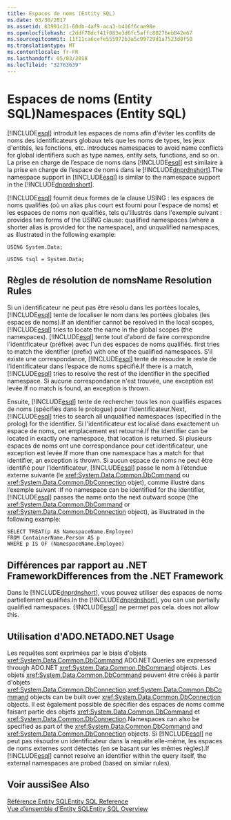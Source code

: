 ```yaml
---
title: Espaces de noms (Entity SQL)
ms.date: 03/30/2017
ms.assetid: 83991c21-60db-4af9-aca3-b416f6cae98e
ms.openlocfilehash: c2ddf78dcf41f083e3d6fc5affc80276eb842e67
ms.sourcegitcommit: 11f11ca6cefe555972b3a5c99729d1a7523d8f50
ms.translationtype: MT
ms.contentlocale: fr-FR
ms.lasthandoff: 05/03/2018
ms.locfileid: "32763639"
---
```

# <a name="namespaces-entity-sql"></a><span data-ttu-id="0dac9-102">Espaces de noms (Entity SQL)</span><span class="sxs-lookup"><span data-stu-id="0dac9-102">Namespaces (Entity SQL)</span></span>
[!INCLUDE[esql](../../../../../../includes/esql-md.md)]<span data-ttu-id="0dac9-103"> introduit les espaces de noms afin d'éviter les conflits de noms des identificateurs globaux tels que les noms de types, les jeux d'entités, les fonctions, etc.</span><span class="sxs-lookup"><span data-stu-id="0dac9-103"> introduces namespaces to avoid name conflicts for global identifiers such as type names, entity sets, functions, and so on.</span></span> <span data-ttu-id="0dac9-104">La prise en charge de l’espace de noms dans [!INCLUDE[esql](../../../../../../includes/esql-md.md)] est similaire à la prise en charge de l’espace de noms dans le [!INCLUDE[dnprdnshort](../../../../../../includes/dnprdnshort-md.md)].</span><span class="sxs-lookup"><span data-stu-id="0dac9-104">The namespace support in [!INCLUDE[esql](../../../../../../includes/esql-md.md)] is similar to the namespace support in the [!INCLUDE[dnprdnshort](../../../../../../includes/dnprdnshort-md.md)].</span></span>  
  
 [!INCLUDE[esql](../../../../../../includes/esql-md.md)]<span data-ttu-id="0dac9-105"> fournit deux formes de la clause USING : les espaces de noms qualifiés (où un alias plus court est fourni pour l'espace de noms) et les espaces de noms non qualifiés, tels qu'illustrés dans l'exemple suivant :</span><span class="sxs-lookup"><span data-stu-id="0dac9-105"> provides two forms of the USING clause: qualified namespaces (where a shorter alias is provided for the namespace), and unqualified namespaces, as illustrated in the following example:</span></span>  
  
 `USING System.Data;`  
  
 `USING tsql = System.Data;`  
  
## <a name="name-resolution-rules"></a><span data-ttu-id="0dac9-106">Règles de résolution de noms</span><span class="sxs-lookup"><span data-stu-id="0dac9-106">Name Resolution Rules</span></span>  
 <span data-ttu-id="0dac9-107">Si un identificateur ne peut pas être résolu dans les portées locales, [!INCLUDE[esql](../../../../../../includes/esql-md.md)] tente de localiser le nom dans les portées globales (les espaces de noms).</span><span class="sxs-lookup"><span data-stu-id="0dac9-107">If an identifier cannot be resolved in the local scopes, [!INCLUDE[esql](../../../../../../includes/esql-md.md)] tries to locate the name in the global scopes (the namespaces).</span></span> [!INCLUDE[esql](../../../../../../includes/esql-md.md)]<span data-ttu-id="0dac9-108"> tente tout d'abord de faire correspondre l'identificateur (préfixe) avec l'un des espaces de noms qualifiés.</span><span class="sxs-lookup"><span data-stu-id="0dac9-108"> first tries to match the identifier (prefix) with one of the qualified namespaces.</span></span> <span data-ttu-id="0dac9-109">S’il existe une correspondance, [!INCLUDE[esql](../../../../../../includes/esql-md.md)] tente de résoudre le reste de l’identificateur dans l’espace de noms spécifié.</span><span class="sxs-lookup"><span data-stu-id="0dac9-109">If there is a match, [!INCLUDE[esql](../../../../../../includes/esql-md.md)] tries to resolve the rest of the identifier in the specified namespace.</span></span> <span data-ttu-id="0dac9-110">Si aucune correspondance n'est trouvée, une exception est levée.</span><span class="sxs-lookup"><span data-stu-id="0dac9-110">If no match is found, an exception is thrown.</span></span>  
  
 <span data-ttu-id="0dac9-111">Ensuite, [!INCLUDE[esql](../../../../../../includes/esql-md.md)] tente de rechercher tous les non qualifiés espaces de noms (spécifiés dans le prologue) pour l’identificateur.</span><span class="sxs-lookup"><span data-stu-id="0dac9-111">Next, [!INCLUDE[esql](../../../../../../includes/esql-md.md)] tries to search all unqualified namespaces (specified in the prolog) for the identifier.</span></span> <span data-ttu-id="0dac9-112">Si l'identificateur est localisé dans exactement un espace de noms, cet emplacement est retourné.</span><span class="sxs-lookup"><span data-stu-id="0dac9-112">If the identifier can be located in exactly one namespace, that location is returned.</span></span> <span data-ttu-id="0dac9-113">Si plusieurs espaces de noms ont une correspondance pour cet identificateur, une exception est levée.</span><span class="sxs-lookup"><span data-stu-id="0dac9-113">If more than one namespace has a match for that identifier, an exception is thrown.</span></span> <span data-ttu-id="0dac9-114">Si aucun espace de noms ne peut être identifié pour l’identificateur, [!INCLUDE[esql](../../../../../../includes/esql-md.md)] passe le nom à l’étendue externe suivante (le <xref:System.Data.Common.DbCommand> ou <xref:System.Data.Common.DbConnection> objet), comme illustré dans l’exemple suivant :</span><span class="sxs-lookup"><span data-stu-id="0dac9-114">If no namespace can be identified for the identifier, [!INCLUDE[esql](../../../../../../includes/esql-md.md)] passes the name onto the next outward scope (the <xref:System.Data.Common.DbCommand> or <xref:System.Data.Common.DbConnection> object), as illustrated in the following example:</span></span>  
  
```  
SELECT TREAT(p AS NamespaceName.Employee)  
FROM ContainerName.Person AS p  
WHERE p IS OF (NamespaceName.Employee)  
```  
  
## <a name="differences-from-the-net-framework"></a><span data-ttu-id="0dac9-115">Différences par rapport au .NET Framework</span><span class="sxs-lookup"><span data-stu-id="0dac9-115">Differences from the .NET Framework</span></span>  
 <span data-ttu-id="0dac9-116">Dans le [!INCLUDE[dnprdnshort](../../../../../../includes/dnprdnshort-md.md)], vous pouvez utiliser des espaces de noms partiellement qualifiés.</span><span class="sxs-lookup"><span data-stu-id="0dac9-116">In the [!INCLUDE[dnprdnshort](../../../../../../includes/dnprdnshort-md.md)], you can use partially qualified namespaces.</span></span> [!INCLUDE[esql](../../../../../../includes/esql-md.md)]<span data-ttu-id="0dac9-117"> ne permet pas cela.</span><span class="sxs-lookup"><span data-stu-id="0dac9-117"> does not allow this.</span></span>  
  
## <a name="adonet-usage"></a><span data-ttu-id="0dac9-118">Utilisation d'ADO.NET</span><span class="sxs-lookup"><span data-stu-id="0dac9-118">ADO.NET Usage</span></span>  
 <span data-ttu-id="0dac9-119">Les requêtes sont exprimées par le biais d'objets <xref:System.Data.Common.DbCommand> ADO.NET.</span><span class="sxs-lookup"><span data-stu-id="0dac9-119">Queries are expressed through ADO.NET <xref:System.Data.Common.DbCommand> objects.</span></span> <span data-ttu-id="0dac9-120">Les objets <xref:System.Data.Common.DbCommand> peuvent être créés à partir d'objets <xref:System.Data.Common.DbConnection>.</span><span class="sxs-lookup"><span data-stu-id="0dac9-120"><xref:System.Data.Common.DbCommand> objects can be built over <xref:System.Data.Common.DbConnection> objects.</span></span> <span data-ttu-id="0dac9-121">Il est également possible de spécifier des espaces de noms comme faisant partie des objets <xref:System.Data.Common.DbCommand> et <xref:System.Data.Common.DbConnection>.</span><span class="sxs-lookup"><span data-stu-id="0dac9-121">Namespaces can also be specified as part of the <xref:System.Data.Common.DbCommand> and <xref:System.Data.Common.DbConnection> objects.</span></span> <span data-ttu-id="0dac9-122">Si [!INCLUDE[esql](../../../../../../includes/esql-md.md)] ne peut pas résoudre un identificateur dans la requête elle-même, les espaces de noms externes sont détectés (en se basant sur les mêmes règles).</span><span class="sxs-lookup"><span data-stu-id="0dac9-122">If [!INCLUDE[esql](../../../../../../includes/esql-md.md)] cannot resolve an identifier within the query itself, the external namespaces are probed (based on similar rules).</span></span>  
  
## <a name="see-also"></a><span data-ttu-id="0dac9-123">Voir aussi</span><span class="sxs-lookup"><span data-stu-id="0dac9-123">See Also</span></span>  
 [<span data-ttu-id="0dac9-124">Référence Entity SQL</span><span class="sxs-lookup"><span data-stu-id="0dac9-124">Entity SQL Reference</span></span>](../../../../../../docs/framework/data/adonet/ef/language-reference/entity-sql-reference.md)  
 [<span data-ttu-id="0dac9-125">Vue d’ensemble d’Entity SQL</span><span class="sxs-lookup"><span data-stu-id="0dac9-125">Entity SQL Overview</span></span>](../../../../../../docs/framework/data/adonet/ef/language-reference/entity-sql-overview.md)
